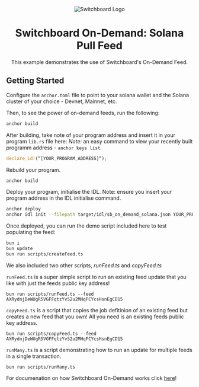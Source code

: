 <div align="center">

![Switchboard Logo](https://github.com/switchboard-xyz/core-sdk/raw/main/website/static/img/icons/switchboard/avatar.png)

# Switchboard On-Demand: Solana Pull Feed
This example demonstrates the use of Switchboard's On-Demand Feed.

</div>

## Getting Started

Configure the `anchor.toml` file to point to your solana wallet and the Solana cluster of your choice - Devnet, Mainnet, etc.

Then, to see the power of on-demand feeds, run the following:

```bash
anchor build
```
After building, take note of your program address and insert it in your program `lib.rs` file here:
*Note:* an easy command to view your recently built programm address - `anchor keys list`.
```rust
declare_id!(“[YOUR_PROGRAM_ADDRESS]“);
```
Rebuild your program.
```bash
anchor build
```
Deploy your program, initialise the IDL.
Note: ensure you insert your program address in the IDL initialise command.

```bash
anchor deploy
anchor idl init --filepath target/idl/sb_on_demand_solana.json YOUR_PROGRAM_ADDRESS
```

Once deployed, you can run the demo script included here to test populating the feed:

```bash
bun i
bun update
bun run scripts/createFeed.ts
```
We also included two other scripts, *runFeed.ts* and *copyFeed.ts*

`runFeed.ts` is a super simple script to run an existing feed update that you like with just the feeds public key address!
```
bun run scripts/runFeed.ts --feed AXRydnjDeWUgR5VGFFqtzYv52u2MHqFCYcsHsnEgCD15
```
`copyFeed.ts` is a script that copies the job defitinion of an existing feed but creates a new feed that you own! All you need is an existing feeds public key address.
```
bun run scripts/copyFeed.ts --feed AXRydnjDeWUgR5VGFFqtzYv52u2MHqFCYcsHsnEgCD15
```
`runMany.ts` is a script demonstrating how to run an update for multiple feeds in a single transaction.
```
bun run scripts/runMany.ts
```

For documenation on how Switchboard On-Demand works click [here](https://switchboardxyz.gitbook.io/switchboard-on-demand)!
